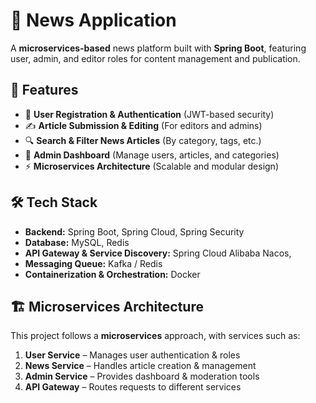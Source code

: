 # 📰 News Application

A **microservices-based** news platform built with **Spring Boot**, featuring user, admin, and editor roles for content management and publication.

## 🚀 Features
- 📝 **User Registration & Authentication** (JWT-based security)
- ✍️ **Article Submission & Editing** (For editors and admins)
- 🔍 **Search & Filter News Articles** (By category, tags, etc.)
- 📢 **Admin Dashboard** (Manage users, articles, and categories)
- ⚡ **Microservices Architecture** (Scalable and modular design)

## 🛠️ Tech Stack
- **Backend:** Spring Boot, Spring Cloud, Spring Security  
- **Database:** MySQL, Redis
- **API Gateway & Service Discovery:** Spring Cloud Alibaba Nacos,   
- **Messaging Queue:** Kafka / Redis  
- **Containerization & Orchestration:** Docker

## 🏗️ Microservices Architecture
This project follows a **microservices** approach, with services such as:
1. **User Service** – Manages user authentication & roles
2. **News Service** – Handles article creation & management
3. **Admin Service** – Provides dashboard & moderation tools
4. **API Gateway** – Routes requests to different services


